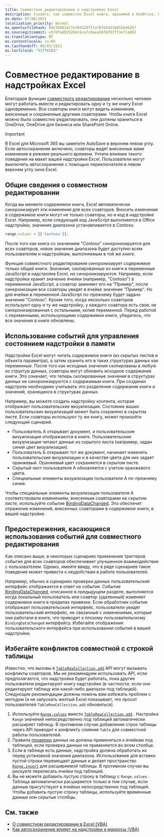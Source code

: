 ```yaml
---
title: Совместное редактирование в надстройках Excel
description: Узнайте, как совместно Excel книги, хранимой в OneDrive, OneDrive для бизнеса или SharePoint Online.
ms.date: 07/08/2021
localization_priority: Normal
ms.openlocfilehash: 6923b003417e78432975fa78fb5423b055bd02bf
ms.sourcegitcommit: e570fa8925204c6ca7c8aea59fbf07f73ef1a803
ms.translationtype: MT
ms.contentlocale: ru-RU
ms.lasthandoff: 08/05/2021
ms.locfileid: "53774163"
---
```

# <a name="coauthoring-in-excel-add-ins"></a>Совместное редактирование в надстройках Excel  

Благодаря функции [совместного редактирования](https://support.office.com/article/Collaborate-on-Excel-workbooks-at-the-same-time-with-co-authoring-7152aa8b-b791-414c-a3bb-3024e46fb104) несколько человек могут работать вместе и редактировать одну и ту же книгу Excel одновременно. Все соавторы книги могут видеть изменения, внесенные и сохраненные другими соавторами. Чтобы книги Excel можно было совместно редактировать, они должны храниться в OneDrive, OneDrive для бизнеса или SharePoint Online.

> [!IMPORTANT]
> В Excel для Microsoft 365 вы заметите AutoSave в верхнем левом углу. Если автосохранение включено, соавторы видят внесенные вами изменения в режиме реального времени. Учтите влияние такого поведения на макет вашей надстройки Excel. Пользователи могут выключить автосохранение с помощью переключателя в левом верхнем углу окна Excel.

## <a name="coauthoring-overview"></a>Общие сведения о совместном редактировании

Когда вы меняете содержимое книги, Excel автоматически синхронизирует эти изменения для всех соавторов. Вносить изменения в содержимое книги могут не только соавторы, но и код в надстройке Excel. Например, если следующий код JavaScript выполняется в Office надстройки, значение диапазона устанавливается в Contoso.

```js
range.values = [['Contoso']];
```

После того как книга со значением "Contoso" синхронизируется для всех соавторов, новое значение диапазона будет доступно всем пользователям и надстройкам, выполняемым в той же книге.

Функция совместного редактирования синхронизирует содержимое только общей книги. Значения, скопированные из книги в переменные JavaScript в надстройке Excel, не синхронизируются. Например, если надстройка хранит значение ячейки (например, "Contoso") в переменной JavaScript, а соавтор заменяет его на "Пример", после синхронизации все соавторы увидят в ячейке значение "Пример". Но для ячейки в переменной JavaScript по-прежнему будет задано значение "Contoso". Кроме того, когда несколько соавторов используют одну и ту же надстройку, у каждого соавтора есть своя, не синхронизированная с остальными, копия переменной. Перед работой с переменными, использующими содержимое книги, убедитесь, что все значения в книге обновлены.

## <a name="use-events-to-manage-the-in-memory-state-of-your-add-in"></a>Использование событий для управления состоянием надстройки в памяти

Надстройки Excel могут читать содержимое книги (из скрытых листов и объекта параметра), а затем хранить его в таких структурах данных как переменные. После того как исходные значения скопированы в любую из структур данных, соавторы могут обновить исходное содержание книги. Это означает, что теперь скопированные значения в структурах данных не синхронизируются с содержимым книги. При создании надстроек необходимо учитывать это разделение содержания книги и значений, хранящихся в структурах данных.

Например, вы можете создать надстройку контента, которая отображает пользовательские визуализации. Состояние ваших пользовательских визуализаций может быть сохранено в скрытом листе. Если соавторы используют ту же книгу, может произойти следующий сценарий.

- Пользователь A открывает документ, и пользовательские визуализации отображаются в книге. Пользовательские визуализации читают данные из скрытого листа (например, задан синий цвет визуализации).
- Пользователь Б открывает тот же документ, начинает изменять пользовательские визуализации и в качестве цвета для них задает оранжевый. Оранжевый цвет сохраняется в скрытом листе.
- Скрытый лист пользователя А обновляется с учетом оранжевого цвета.
- Специальные элементы визуализации пользователя А по-прежнему синие.

Чтобы специальные элементы визуализации пользователя А соответствовали изменениям, внесенным соавторами на скрытом листе, используйте событие [BindingDataChanged](/javascript/api/office/office.bindingdatachangedeventargs). Это обеспечит отражение изменений, внесенных соавторами в содержимое книги, в вашей надстройке.

## <a name="caveats-to-using-events-with-coauthoring"></a>Предостережения, касающиеся использования событий для совместного редактирования

Как описано выше, в некоторых сценариях применение  триггеров события для всех соавторов обеспечивает улучшенное взаимодействие с пользователем. Однако, имейте ввиду, что в ряде сценариев такое поведение может привести к неудобствам в работе пользователей.

Например, обычно в сценариях проверки данных пользовательский интерфейс отображается в ответ на события. Событие [BindingDataChanged](/javascript/api/office/office.bindingdatachangedeventargs), описанное в предыдущем разделе, выполняется когда локальный пользователь или соавтор (удаленный) изменяет содержимое книги в пределах привязки. Если обработник события отображает пользовательский интерфейс, пользователи увидят пользовательский интерфейс, не связанный с изменениями, которые они работали в книге, что приводит к плохому пользовательскому `BindingDataChanged` интерфейсу. Избегайте отображения пользовательского интерфейса при использовании событий в вашей надстройке.

## <a name="avoid-table-row-coauthoring-conflicts"></a>Избегайте конфликтов совместной с строкой таблицы

Известно, что вызовы в [`TableRowCollection.add`](/javascript/api/excel/excel.tablerowcollection#add_index__values_) API могут вызывать конфликты соавторов. Мы не рекомендуем использовать API, если предполагается, что надстройка будет работать, пока другие пользователи редактируют книгу надстройки (в частности, если они редактируют таблицу или какой-либо диапазон под таблицей). Следующие рекомендации должны помочь вам избежать проблем с методом (и не запускать желтый Excel показывает, что просит пользователей `TableRowCollection.add` обновиться).

1. Используйте [`Range.values`](/javascript/api/excel/excel.range#values) вместо [`TableRowCollection.add`](/javascript/api/excel/excel.tablerowcollection#add_index__values_) . Настройка `Range` значений непосредственно под таблицей автоматически расширяет таблицу. В противном случае добавление строк таблицы через API приводит к конфликту слияния `Table` для совместной работы пользователей.
1. Правила [проверки](https://support.microsoft.com/office/apply-data-validation-to-cells-29fecbcc-d1b9-42c1-9d76-eff3ce5f7249) данных не должны применяться к ячейкам под таблицей, если проверка данных не применяется во всем столбце.
1. Если в таблице есть данные, надстройка должна обработать их перед установкой значения диапазона. Использование для вставки пустой строки перемещает данные и делает пространство [`Range.insert`](/javascript/api/excel/excel.range#insert_shift_) для расширяемой таблицы. В противном случае вы рискуете переписать ячейки под таблицей.
1. Вы не можете добавить пустую строку в таблицу с `Range.values` . Таблица автоматически расширяется только в том случае, если данные присутствуют в ячейках непосредственно под таблицей. Чтобы добавить пустую строку таблицы, используйте временные данные или скрытые столбцы.

## <a name="see-also"></a>См. также

- [О совместном редактировании в Excel (VBA)](/office/vba/excel/concepts/about-coauthoring-in-excel)
- [Как автосохранение влияет на надстройки и макросы (VBA)](/office/vba/library-reference/concepts/how-autosave-impacts-addins-and-macros)

